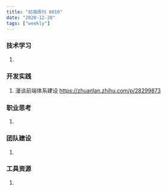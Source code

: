 ```yaml
---
title: "前端周刊 0010"
date: "2020-12-20"
tags: ["weekly"]
---
```


### 技术学习
1. 

### 开发实践
1. 漫谈前端体系建设 https://zhuanlan.zhihu.com/p/28299873


### 职业思考
1. 

### 团队建设
1. 

### 工具资源
1. 